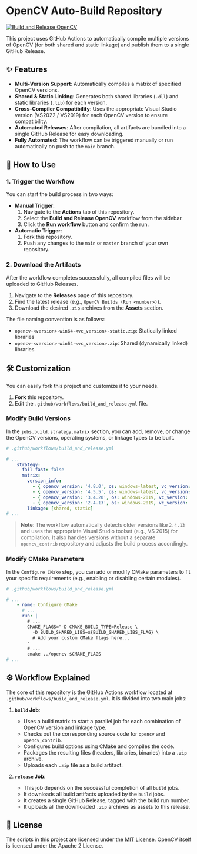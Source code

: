 # OpenCV Auto-Build Repository

[![Build and Release OpenCV](https://github.com/crazylin/OpenCV_Build/actions/workflows/build_and_release.yml/badge.svg)](https://github.com/crazylin/OpenCV_Build/actions/workflows/build_and_release.yml)

This project uses GitHub Actions to automatically compile multiple versions of OpenCV (for both shared and static linkage) and publish them to a single GitHub Release.

## ✨ Features

- **Multi-Version Support**: Automatically compiles a matrix of specified OpenCV versions.
- **Shared & Static Linking**: Generates both shared libraries (`.dll`) and static libraries (`.lib`) for each version.
- **Cross-Compiler Compatibility**: Uses the appropriate Visual Studio version (VS2022 / VS2019) for each OpenCV version to ensure compatibility.
- **Automated Releases**: After compilation, all artifacts are bundled into a single GitHub Release for easy downloading.
- **Fully Automated**: The workflow can be triggered manually or run automatically on push to the `main` branch.

## 🚀 How to Use

### 1. Trigger the Workflow

You can start the build process in two ways:

- **Manual Trigger**:
    1.  Navigate to the **Actions** tab of this repository.
    2.  Select the **Build and Release OpenCV** workflow from the sidebar.
    3.  Click the **Run workflow** button and confirm the run.
- **Automatic Trigger**:
    1.  Fork this repository.
    2.  Push any changes to the `main` or `master` branch of your own repository.

### 2. Download the Artifacts

After the workflow completes successfully, all compiled files will be uploaded to GitHub Releases.

1.  Navigate to the **Releases** page of this repository.
2.  Find the latest release (e.g., `OpenCV Builds (Run <number>)`).
3.  Download the desired `.zip` archives from the **Assets** section.

The file naming convention is as follows:
- `opencv-<version>-win64-<vc_version>-static.zip`: Statically linked libraries
- `opencv-<version>-win64-<vc_version>.zip`: Shared (dynamically linked) libraries

## 🛠️ Customization

You can easily fork this project and customize it to your needs.

1.  **Fork** this repository.
2.  Edit the `.github/workflows/build_and_release.yml` file.

### Modify Build Versions

In the `jobs.build.strategy.matrix` section, you can add, remove, or change the OpenCV versions, operating systems, or linkage types to be built.

```yaml
# .github/workflows/build_and_release.yml

# ...
    strategy:
      fail-fast: false
      matrix:
        version_info:
          - { opencv_version: '4.8.0', os: windows-latest, vc_version: 'vc17' } # VS2022
          - { opencv_version: '4.5.5', os: windows-latest, vc_version: 'vc17' }
          - { opencv_version: '3.4.20', os: windows-2019, vc_version: 'vc16' } # VS2019
          - { opencv_version: '2.4.13', os: windows-2019, vc_version: 'vc14' } # VS2015
        linkage: [shared, static]
# ...
```

> **Note**: The workflow automatically detects older versions like `2.4.13` and uses the appropriate Visual Studio toolset (e.g., VS 2015) for compilation. It also handles versions without a separate `opencv_contrib` repository and adjusts the build process accordingly.

### Modify CMake Parameters

In the `Configure CMake` step, you can add or modify CMake parameters to fit your specific requirements (e.g., enabling or disabling certain modules).

```yaml
# .github/workflows/build_and_release.yml

# ...
    - name: Configure CMake
      # ...
      run: |
        # ...
        CMAKE_FLAGS="-D CMAKE_BUILD_TYPE=Release \
          -D BUILD_SHARED_LIBS=${BUILD_SHARED_LIBS_FLAG} \
          # Add your custom CMake flags here...
        "
        # ...
        cmake ../opencv $CMAKE_FLAGS
# ...
```

## ⚙️ Workflow Explained

The core of this repository is the GitHub Actions workflow located at `.github/workflows/build_and_release.yml`. It is divided into two main jobs:

1.  **`build` Job**:
    - Uses a build matrix to start a parallel job for each combination of OpenCV version and linkage type.
    - Checks out the corresponding source code for `opencv` and `opencv_contrib`.
    - Configures build options using CMake and compiles the code.
    - Packages the resulting files (headers, libraries, binaries) into a `.zip` archive.
    - Uploads each `.zip` file as a build artifact.

2.  **`release` Job**:
    - This job depends on the successful completion of all `build` jobs.
    - It downloads all build artifacts uploaded by the `build` jobs.
    - It creates a single GitHub Release, tagged with the build run number.
    - It uploads all the downloaded `.zip` archives as assets to this release.

## 📝 License

The scripts in this project are licensed under the [MIT License](LICENSE). OpenCV itself is licensed under the Apache 2 License. 